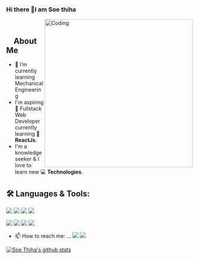 ### Hi there 👋I am Soe thiha

<!--
**yul1ux/yul1ux** is a ✨ _special_ ✨ repository because its `README.md` (this file) appears on your GitHub profile.

Here are some ideas to get you started:

- 🔭 I’m currently working on ...
- 🌱 I’m currently learning ...
- 👯 I’m looking to collaborate on ...
- 🤔 I’m looking for help with ...
- 💬 Ask me about ...
- 📫 How to reach me: ...
- 😄 Pronouns: ...
- ⚡ Fun fact: ...
-->
<img align="right" alt="Coding" width="400" src="https://media.giphy.com/media/L8K62iTDkzGX6/giphy.gif">
</br>

## &nbsp; &nbsp; **About Me**
- 🌱 I’m currently learning Mechanical Engineering
- I'm aspiring 🔭️ Fullstack Web Developer currently learning 🌱 **ReactJs**.
- I'm a knowledge seeker & I love to learn new 💻 **Technologies**.
## 🛠️ **Languages & Tools:**
<img src="https://img.icons8.com/color/48/000000/javascript.png"/> <img src="https://img.icons8.com/plasticine/50/000000/react.png"/>
<img src="https://img.icons8.com/color/48/000000/nodejs.png"/> <img src="https://img.icons8.com/dusk/64/000000/php-logo.png"/>


<img src="https://img.icons8.com/fluent/48/000000/visual-studio-code-2019.png"/> <img src="https://img.icons8.com/color/48/000000/merge-git.png"/> <img src="https://img.icons8.com/dusk/64/000000/linux.png"/> <img src="https://img.icons8.com/windows/32/000000/figma.png"/>

- 📫 How to reach me: ...
[<img src="https://img.icons8.com/cute-clipart/32/000000/facebook-new.png"/>](https://web.facebook.com/soethiha) [<img src="https://img.icons8.com/cute-clipart/64/000000/twitter.png"/>](https://twitter.com)

[![Soe Thiha's github stats](https://github-readme-stats.vercel.app/api?username=yul1ux)](https://github.com/yul1ux/github-readme-stats)
